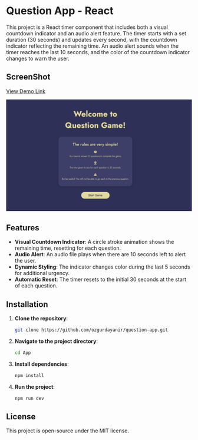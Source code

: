# Question App - React

This project is a React timer component that includes both a visual countdown indicator and an audio alert feature. The timer starts with a set duration (30 seconds) and updates every second, with the countdown indicator reflecting the remaining time. An audio alert sounds when the timer reaches the last 10 seconds, and the color of the countdown indicator changes to warn the user.

## ScreenShot
[View Demo Link](https://question-app-gold.vercel.app)

![ScreenShot](./public/screenshot.png)

## Features

- **Visual Countdown Indicator**: A circle stroke animation shows the remaining time, resetting for each question.
- **Audio Alert**: An audio file plays when there are 10 seconds left to alert the user.
- **Dynamic Styling**: The indicator changes color during the last 5 seconds for additional urgency.
- **Automatic Reset**: The timer resets to the initial 30 seconds at the start of each question.


## Installation

1. **Clone the repository**:
   ```bash
   git clone https://github.com/ozgurdayanir/question-app.git
   ```

2. **Navigate to the project directory**:
    ```bash
    cd App
    ```

3. **Install dependencies**:
    ```bash
    npm install
    ````

4. **Run the project**:
    ```bash
    npm run dev
    ````

## License

This project is open-source under the MIT license.
